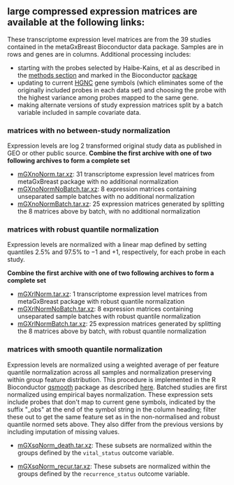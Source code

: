 ## large compressed expression matrices are available at the following links:
These transcriptome expression level matrices are from the 39 studies contained in the metaGxBreast Bioconductor data package.  Samples are in rows and genes are in columns. Additional processing includes:
- starting with the probes selected by Haibe-Kains, et al as described in the [methods section](https://academic.oup.com/jnci/article/104/4/311/979947#86094846) and marked in the Bioconductor [package](https://www.bioconductor.org/packages/release/data/experiment/html/MetaGxBreast.html)
- updating to current [HGNC]() gene symbols (which eliminates some of the originally included probes in each data set) and choosing the probe with the highest variance among probes mapped to the same gene.
- making alternate versions of study expression matrices split by a batch variable included in sample covariate data. 
### matrices with no between-study normalization
Expression levels are log 2 transformed original study data as published in GEO or other public source.
**Combine the first archive with one of two following archives to form a complete set**
- [mGXnoNorm.tar.xz](https://snet-bio-data.s3.us-west-2.amazonaws.com/example15bmc/mGXnoNorm.tar.xz): 31 transcriptome expression level matrices from metaGxBreast package with no additional normalization
- [mGXnoNormNoBatch.tar.xz](https://snet-bio-data.s3.us-west-2.amazonaws.com/example15bmc/mGXnoNormNoBatch.tar.xz): 8 expression matrices containing unseparated sample batches with no additional normalization
- [mGXnoNormBatch.tar.xz](https://snet-bio-data.s3.us-west-2.amazonaws.com/example15bmc/mGXnoNormBatch.tar.xz): 25 expression matrices generated by splitting the 8 matrices above by batch, with no additional normalization
### matrices with robust quantile normalization
Expression levels are normalized with a linear map defined by setting quantiles 2.5% and 97.5% to −1 and +1, respectively, for each probe in each study.  
  
**Combine the first archive with one of two following archives to form a complete set**
- [mGXrlNorm.tar.xz](https://snet-bio-data.s3.us-west-2.amazonaws.com/example15bmc/mGXrlNorm.tar.xz): 1 transcriptome expression level matrices from metaGxBreast package with robust quantile normalization
- [mGXrlNormNoBatch.tar.xz](https://snet-bio-data.s3.us-west-2.amazonaws.com/example15bmc/mGXrlNormNoBatch.tar.xz): 8 expression matrices containing unseparated sample batches with robust quantile normalization
- [mGXrlNormBatch.tar.xz](https://snet-bio-data.s3.us-west-2.amazonaws.com/example15bmc/mGXrlNormBatch.tar.xz): 25 expression matrices generated by splitting the 8 matrices above by batch, with robust quantile normalization

### matrices with smooth quantile normalization
Expression levels are normalized using a weighted average of per feature quantile normalization across all samples and normalization preserving within group feature distribution.  This procedure is implemented in the R Bioconductor [qsmooth](https://www.bioconductor.org/packages/release/bioc/html/qsmooth.html) package as described [here](https://pubmed.ncbi.nlm.nih.gov/29036413/).  Batched studies are first normalized using empirical bayes normalization.
These expression sets include probes that don't map to current gene symbols, indicated by the suffix "_obs" at the end of the symbol string in the column heading; filter these out to get the same feature set as in the non-normalised and robust quantile normed sets above.  They also differ from the previous versions by including imputation of missing values.
- [mGXsqNorm_death.tar.xz](https://snet-bio-data.s3.us-west-2.amazonaws.com/example15bmc/mGXsqNorm_death.tar.xz): These subsets are normalized within the groups defined by the `vital_status` outcome variable.

- [mGXsqNorm_recur.tar.xz](https://snet-bio-data.s3.us-west-2.amazonaws.com/example15bmc/mGXsqNorm_recur.tar.xz):  These subsets are normalized within the groups defined by the `recurrence_status` outcome variable.
